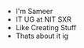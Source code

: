 - I'm Sameer
- IT UG at NIT SXR
- Like Creating Stuff
- Thats about it ig
<!---
SamBro481/SamBro481 is a ✨ special ✨ repository because its `README.md` (this file) appears on your GitHub profile.
You can click the Preview link to take a look at your changes.
--->
